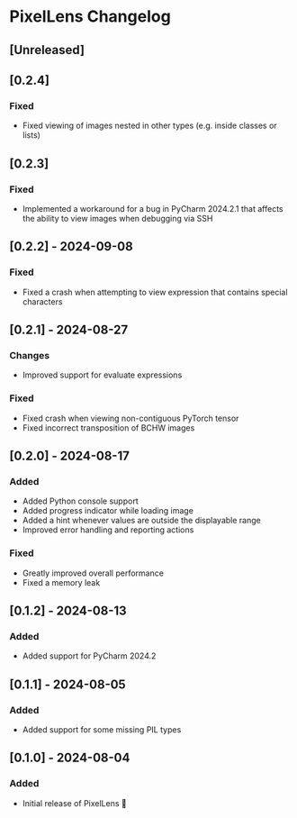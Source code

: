 <!-- Keep a Changelog guide -> https://keepachangelog.com -->

# PixelLens Changelog

## [Unreleased]

## [0.2.4]

### Fixed

- Fixed viewing of images nested in other types (e.g. inside classes or lists)

## [0.2.3]

### Fixed

- Implemented a workaround for a bug in PyCharm 2024.2.1 that affects the ability to view images when debugging via SSH

## [0.2.2] - 2024-09-08

### Fixed

- Fixed a crash when attempting to view expression that contains special characters

## [0.2.1] - 2024-08-27

### Changes

- Improved support for evaluate expressions

### Fixed

- Fixed crash when viewing non-contiguous PyTorch tensor
- Fixed incorrect transposition of BCHW images

## [0.2.0] - 2024-08-17

### Added

- Added Python console support
- Added progress indicator while loading image
- Added a hint whenever values are outside the displayable range
- Improved error handling and reporting actions

### Fixed

- Greatly improved overall performance
- Fixed a memory leak

## [0.1.2] - 2024-08-13

### Added

- Added support for PyCharm 2024.2

## [0.1.1] - 2024-08-05

### Added

- Added support for some missing PIL types

## [0.1.0] - 2024-08-04

### Added

- Initial release of PixelLens 🎉
